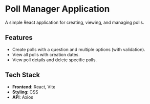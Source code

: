 # Poll Manager Application

A simple React application for creating, viewing, and managing polls.

## Features
- Create polls with a question and multiple options (with validation).
- View all polls with creation dates.
- View poll details and delete specific polls.

## Tech Stack
- **Frontend**: React, Vite
- **Styling**: CSS
- **API**: Axios


